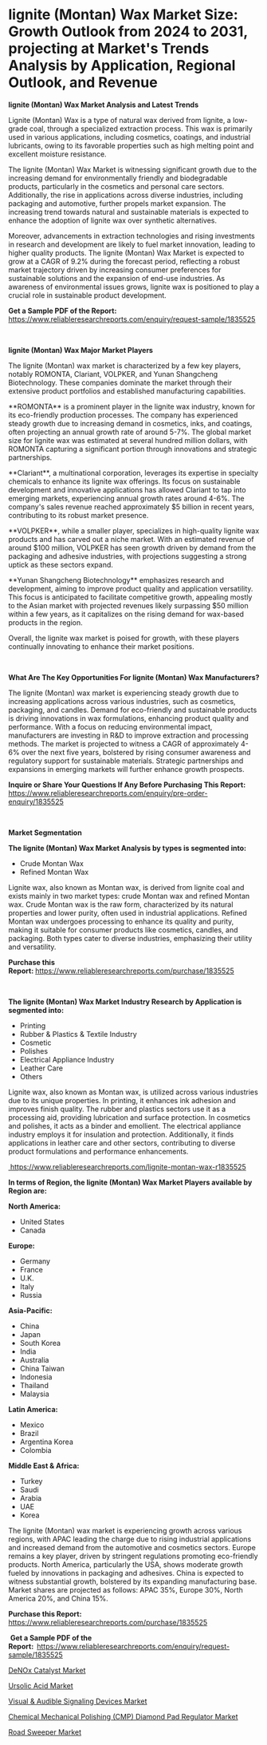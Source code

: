 <p><h1>lignite (Montan) Wax Market Size: Growth Outlook from 2024 to 2031, projecting at Market's Trends Analysis by Application, Regional Outlook, and Revenue</h1></p><p><strong>lignite (Montan) Wax Market Analysis and Latest Trends</strong></p>
<p><p>Lignite (Montan) Wax is a type of natural wax derived from lignite, a low-grade coal, through a specialized extraction process. This wax is primarily used in various applications, including cosmetics, coatings, and industrial lubricants, owing to its favorable properties such as high melting point and excellent moisture resistance. </p><p>The lignite (Montan) Wax Market is witnessing significant growth due to the increasing demand for environmentally friendly and biodegradable products, particularly in the cosmetics and personal care sectors. Additionally, the rise in applications across diverse industries, including packaging and automotive, further propels market expansion. The increasing trend towards natural and sustainable materials is expected to enhance the adoption of lignite wax over synthetic alternatives.</p><p>Moreover, advancements in extraction technologies and rising investments in research and development are likely to fuel market innovation, leading to higher quality products. The lignite (Montan) Wax Market is expected to grow at a CAGR of 9.2% during the forecast period, reflecting a robust market trajectory driven by increasing consumer preferences for sustainable solutions and the expansion of end-use industries. As awareness of environmental issues grows, lignite wax is positioned to play a crucial role in sustainable product development.</p></p>
<p><strong>Get a Sample PDF of the Report:&nbsp;</strong> <a href="https://www.reliableresearchreports.com/enquiry/request-sample/1835525?utm_campaign=13&utm_medium=2&utm_source=Github&utm_content=ia&utm_term=16102024&utm_id=lignite-montan-wax">https://www.reliableresearchreports.com/enquiry/request-sample/1835525</a></p>
<p>&nbsp;</p>
<p><strong>lignite (Montan) Wax Major Market Players</strong></p>
<p><p>The lignite (Montan) wax market is characterized by a few key players, notably ROMONTA, Clariant, VOLPKER, and Yunan Shangcheng Biotechnology. These companies dominate the market through their extensive product portfolios and established manufacturing capabilities.</p><p>**ROMONTA** is a prominent player in the lignite wax industry, known for its eco-friendly production processes. The company has experienced steady growth due to increasing demand in cosmetics, inks, and coatings, often projecting an annual growth rate of around 5-7%. The global market size for lignite wax was estimated at several hundred million dollars, with ROMONTA capturing a significant portion through innovations and strategic partnerships.</p><p>**Clariant**, a multinational corporation, leverages its expertise in specialty chemicals to enhance its lignite wax offerings. Its focus on sustainable development and innovative applications has allowed Clariant to tap into emerging markets, experiencing annual growth rates around 4-6%. The company's sales revenue reached approximately $5 billion in recent years, contributing to its robust market presence.</p><p>**VOLPKER**, while a smaller player, specializes in high-quality lignite wax products and has carved out a niche market. With an estimated revenue of around $100 million, VOLPKER has seen growth driven by demand from the packaging and adhesive industries, with projections suggesting a strong uptick as these sectors expand.</p><p>**Yunan Shangcheng Biotechnology** emphasizes research and development, aiming to improve product quality and application versatility. This focus is anticipated to facilitate competitive growth, appealing mostly to the Asian market with projected revenues likely surpassing $50 million within a few years, as it capitalizes on the rising demand for wax-based products in the region.</p><p>Overall, the lignite wax market is poised for growth, with these players continually innovating to enhance their market positions.</p></p>
<p>&nbsp;</p>
<p><strong>What Are The Key Opportunities For lignite (Montan) Wax Manufacturers?</strong></p>
<p><p>The lignite (Montan) wax market is experiencing steady growth due to increasing applications across various industries, such as cosmetics, packaging, and candles. Demand for eco-friendly and sustainable products is driving innovations in wax formulations, enhancing product quality and performance. With a focus on reducing environmental impact, manufacturers are investing in R&D to improve extraction and processing methods. The market is projected to witness a CAGR of approximately 4-6% over the next five years, bolstered by rising consumer awareness and regulatory support for sustainable materials. Strategic partnerships and expansions in emerging markets will further enhance growth prospects.</p></p>
<p><strong>Inquire or Share Your Questions If Any Before Purchasing This Report:</strong> <a href="https://www.reliableresearchreports.com/enquiry/pre-order-enquiry/1835525?utm_campaign=13&utm_medium=2&utm_source=Github&utm_content=ia&utm_term=16102024&utm_id=lignite-montan-wax">https://www.reliableresearchreports.com/enquiry/pre-order-enquiry/1835525</a></p>
<p>&nbsp;</p>
<p><strong>Market Segmentation</strong></p>
<p><strong>The lignite (Montan) Wax Market Analysis by types is segmented into:</strong></p>
<p><ul><li>Crude Montan Wax</li><li>Refined Montan Wax</li></ul></p>
<p><p>Lignite wax, also known as Montan wax, is derived from lignite coal and exists mainly in two market types: crude Montan wax and refined Montan wax. Crude Montan wax is the raw form, characterized by its natural properties and lower purity, often used in industrial applications. Refined Montan wax undergoes processing to enhance its quality and purity, making it suitable for consumer products like cosmetics, candles, and packaging. Both types cater to diverse industries, emphasizing their utility and versatility.</p></p>
<p><strong>Purchase this Report:&nbsp;</strong><a href="https://www.reliableresearchreports.com/purchase/1835525?utm_campaign=13&utm_medium=2&utm_source=Github&utm_content=ia&utm_term=16102024&utm_id=lignite-montan-wax">https://www.reliableresearchreports.com/purchase/1835525</a></p>
<p>&nbsp;</p>
<p><strong>The lignite (Montan) Wax Market Industry Research by Application is segmented into:</strong></p>
<p><ul><li>Printing</li><li>Rubber & Plastics & Textile Industry</li><li>Cosmetic</li><li>Polishes</li><li>Electrical Appliance Industry</li><li>Leather Care</li><li>Others</li></ul></p>
<p><p>Lignite wax, also known as Montan wax, is utilized across various industries due to its unique properties. In printing, it enhances ink adhesion and improves finish quality. The rubber and plastics sectors use it as a processing aid, providing lubrication and surface protection. In cosmetics and polishes, it acts as a binder and emollient. The electrical appliance industry employs it for insulation and protection. Additionally, it finds applications in leather care and other sectors, contributing to diverse product formulations and performance enhancements.</p></p>
<p><a href="https://www.reliableresearchreports.com/lignite-montan-wax-r1835525?utm_campaign=13&utm_medium=2&utm_source=Github&utm_content=ia&utm_term=16102024&utm_id=lignite-montan-wax">&nbsp;https://www.reliableresearchreports.com/lignite-montan-wax-r1835525</a></p>
<p><strong>In terms of Region, the lignite (Montan) Wax Market Players available by Region are:</strong></p>
<p>
    <p> <strong> North America: </strong>
        <ul>
            <li>United States</li>
            <li>Canada</li>
        </ul>
        </p> 
    <p> <strong> Europe: </strong>
        <ul>
            <li>Germany</li>
            <li>France</li>
            <li>U.K.</li>
            <li>Italy</li>
            <li>Russia</li>
        </ul>
        </p> 
    <p> <strong> Asia-Pacific: </strong>
        <ul>
            <li>China</li>
            <li>Japan</li>
            <li>South Korea</li>
            <li>India</li>
            <li>Australia</li>
            <li>China Taiwan</li>
            <li>Indonesia</li>
            <li>Thailand</li>
            <li>Malaysia</li>
        </ul>
        </p> 
    <p> <strong> Latin America: </strong>
        <ul>
            <li>Mexico</li>
            <li>Brazil</li>
            <li>Argentina Korea</li>
            <li>Colombia</li>
        </ul>
        </p> 
    <p> <strong> Middle East & Africa: </strong>
        <ul>
            <li>Turkey</li>
            <li>Saudi</li>
            <li>Arabia</li>
            <li>UAE</li>
            <li>Korea</li>
        </ul>
    </p>
    </p>
<p><p>The lignite (Montan) wax market is experiencing growth across various regions, with APAC leading the charge due to rising industrial applications and increased demand from the automotive and cosmetics sectors. Europe remains a key player, driven by stringent regulations promoting eco-friendly products. North America, particularly the USA, shows moderate growth fueled by innovations in packaging and adhesives. China is expected to witness substantial growth, bolstered by its expanding manufacturing base. Market shares are projected as follows: APAC 35%, Europe 30%, North America 20%, and China 15%.</p></p>
<p><strong>Purchase this Report: </strong><a href="https://www.reliableresearchreports.com/purchase/1835525?utm_campaign=13&utm_medium=2&utm_source=Github&utm_content=ia&utm_term=16102024&utm_id=lignite-montan-wax">https://www.reliableresearchreports.com/purchase/1835525</a></p>
<p>&nbsp;<strong>Get a Sample PDF of the Report:&nbsp;&nbsp;</strong><a href="https://www.reliableresearchreports.com/enquiry/request-sample/1835525?utm_campaign=13&utm_medium=2&utm_source=Github&utm_content=ia&utm_term=16102024&utm_id=lignite-montan-wax">https://www.reliableresearchreports.com/enquiry/request-sample/1835525</a></p>
<p><strong></strong></p>
<p><p><a href="https://www.linkedin.com/pulse/denox-catalyst-market-essentials-key-players-demand-drivers-rq9fc?utm_campaign=13&utm_medium=2&utm_source=Github&utm_content=ia&utm_term=16102024&utm_id=lignite-montan-wax">DeNOx Catalyst Market</a></p><p><a href="https://www.linkedin.com/pulse/ursolic-acid-market-global-regional-analysis-focus-bifnc?utm_campaign=13&utm_medium=2&utm_source=Github&utm_content=ia&utm_term=16102024&utm_id=lignite-montan-wax">Ursolic Acid Market</a></p><p><a href="https://github.com/MariaWashington76/Market-Research-Report-List-1/blob/main/visual-audible-signaling-devices-market.md?utm_campaign=13&utm_medium=2&utm_source=Github&utm_content=ia&utm_term=16102024&utm_id=lignite-montan-wax">Visual & Audible Signaling Devices Market</a></p><p><a href="https://github.com/pinesamshigoz/Market-Research-Report-List-1/blob/main/chemical-mechanical-polishing-cmp-diamond-pad-regulator-market.md?utm_campaign=13&utm_medium=2&utm_source=Github&utm_content=ia&utm_term=16102024&utm_id=lignite-montan-wax">Chemical Mechanical Polishing (CMP) Diamond Pad Regulator Market</a></p><p><a href="https://www.linkedin.com/pulse/road-sweeper-value-chain-analysis-from-raw-materials-end-user-brvwf?utm_campaign=13&utm_medium=2&utm_source=Github&utm_content=ia&utm_term=16102024&utm_id=lignite-montan-wax">Road Sweeper Market</a></p></p>